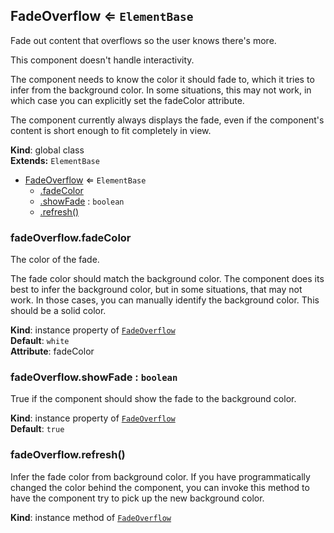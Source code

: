 <a name="FadeOverflow"></a>
## FadeOverflow ⇐ <code>ElementBase</code>
Fade out content that overflows so the user knows there's more.

This component doesn't handle interactivity.

The component needs to know the color it should fade to, which it tries to
infer from the background color. In some situations, this may not work, in
which case you can explicitly set the fadeColor attribute.

The component currently always displays the fade, even if the component's
content is short enough to fit completely in view.

**Kind**: global class  
**Extends:** <code>ElementBase</code>  

* [FadeOverflow](#FadeOverflow) ⇐ <code>ElementBase</code>
    * [.fadeColor](#FadeOverflow+fadeColor)
    * [.showFade](#FadeOverflow+showFade) : <code>boolean</code>
    * [.refresh()](#FadeOverflow+refresh)

<a name="FadeOverflow+fadeColor"></a>
### fadeOverflow.fadeColor
The color of the fade.

The fade color should match the background color. The component does its
best to infer the background color, but in some situations, that may not
work. In those cases, you can manually identify the background color.
This should be a solid color.

**Kind**: instance property of <code>[FadeOverflow](#FadeOverflow)</code>  
**Default**: <code>white</code>  
**Attribute**: fadeColor  
<a name="FadeOverflow+showFade"></a>
### fadeOverflow.showFade : <code>boolean</code>
True if the component should show the fade to the background color.

**Kind**: instance property of <code>[FadeOverflow](#FadeOverflow)</code>  
**Default**: <code>true</code>  
<a name="FadeOverflow+refresh"></a>
### fadeOverflow.refresh()
Infer the fade color from background color. If you have programmatically
changed the color behind the component, you can invoke this method to have
the component try to pick up the new background color.

**Kind**: instance method of <code>[FadeOverflow](#FadeOverflow)</code>  
